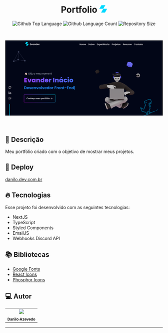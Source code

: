 <h1 align="center">
  Portfolio <img width="25px" src="https://raw.githubusercontent.com/EvanderInacio/Portfolio/73b9d0b179efc28c26d11e8d44570901d6f8b520/public/icon.svg"/>
</h1>

 <p align="center">
  <img alt="Github Top Language" src="https://img.shields.io/github/languages/top/EvanderInacio/Portfolio?color=00FFFB">
  <img alt="Github Language Count" src="https://img.shields.io/github/languages/count/EvanderInacio/Portfolio?color=00FFFB">
  <img alt="Repository Size" src="https://img.shields.io/github/repo-size/EvanderInacio/Portfolio?color=00FFFB">
</p>

<br>

![Resultado final do projeto](https://raw.githubusercontent.com/EvanderInacio/Portfolio/main/public/ogimage.png)

<br>

## 📝 Descrição 

Meu portfólio criado com o objetivo de mostrar meus projetos. 


## 🚀 Deploy

 [danilo.dev.com.br](https://www.danilo.dev.com.br)

## 🔥 Tecnologias

Esse projeto foi desenvolvido com as seguintes tecnologias:

- NextJS
- TypeScript
- Styled Components
- EmailJS
- Webhooks Discord API

## 📚 Bibliotecas

- [Google Fonts](https://fonts.google.com/)
- [React Icons](https://react-icons.github.io/react-icons/)
- [Phosphor Icons](https://phosphoricons.com/)

## 💻 Autor<br>
<table>
  <tr>
    <td align="center">
      <a href="https://github.com/daniloazeveedo">
        <img src="https://avatars.githubusercontent.com/u/62964593?v=4" width="100px;" /><br>
        <sub>
          <b>Danilo Azevedo</b>
        </sub>
      </a>
    </td>
  </tr>
</table>

-----

  
